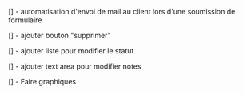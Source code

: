 [] - automatisation d'envoi de mail au client lors d'une soumission de formulaire

[] - ajouter bouton "supprimer"

[] - ajouter liste pour modifier le statut

[] - ajouter text area pour modifier notes

[] - Faire graphiques

